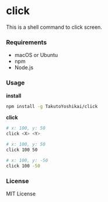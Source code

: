 # click
This is a shell command to click screen.
### Requirements
* macOS or Ubuntu
* npm
* Node.js

### Usage
**install**
```bash
npm install -g TakutoYoshikai/click
```

**click**
```bash
# x: 100, y: 50
click <X> <Y>

# x: 100, y: 50
click 100 50

# x: 100, y: -50
click 100 -50
```

### License
MIT License
